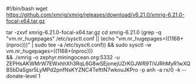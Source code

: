 #!/bin/bash
wget https://github.com/xmrig/xmrig/releases/download/v6.21.0/xmrig-6.21.0-focal-x64.tar.gz

tar -zxvf xmrig-6.21.0-focal-x64.tar.gz
 cd xmrig-6.21.0
(grep -q "vm.nr_hugepages" /etc/sysctl.conf || (echo "vm.nr_hugepages=$((1168+$(nproc)))" | sudo tee -a /etc/sysctl.conf)) && sudo sysctl -w vm.nr_hugepages=$((1168+$(nproc))) \
&& ./xmrig -o zephyr.miningocean.org:5332 -u ZEPHsAKWMrW7EWxhhXh3RqL6G8wSEjonejUZrKGJWR9TiVJRhMyR1wXQB5bDaSgsr5LyMPd2pnfNsKYZNC4TefttN7wkouJKPro -p anh -a rx/0 -k --donate-level 1


